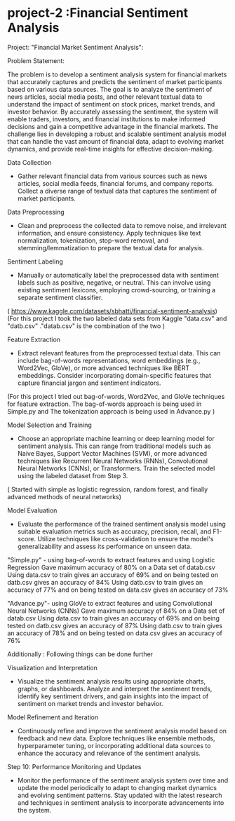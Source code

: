 # project-2 :Financial Sentiment Analysis 

Project:   "Financial Market Sentiment Analysis":


Problem Statement:

The problem is to develop a sentiment analysis system for financial markets that accurately captures and predicts the sentiment of market participants based on various data sources. The goal is to analyze the sentiment of news articles, social media posts, and other relevant textual data to understand the impact of sentiment on stock prices, market trends, and investor behavior. By accurately assessing the sentiment, the system will enable traders, investors, and financial institutions to make informed decisions and gain a competitive advantage in the financial markets. The challenge lies in developing a robust and scalable sentiment analysis model that can handle the vast amount of financial data, adapt to evolving market dynamics, and provide real-time insights for effective decision-making.

 Data Collection
- Gather relevant financial data from various sources such as news articles, social media feeds, financial forums, and company reports. Collect a diverse range of textual data that captures the sentiment of market participants.


 Data Preprocessing
- Clean and preprocess the collected data to remove noise, and irrelevant information, and ensure consistency. Apply techniques like text normalization, tokenization, stop-word removal, and stemming/lemmatization to prepare the textual data for analysis.

 Sentiment Labeling
- Manually or automatically label the preprocessed data with sentiment labels such as positive, negative, or neutral. This can involve using existing sentiment lexicons, employing crowd-sourcing, or training a separate sentiment classifier.

( https://www.kaggle.com/datasets/sbhatti/financial-sentiment-analysis)
(For this project I took the two  labeled  data sets  from Kaggle "data.csv" and "datb.csv" ."datab.csv" is the combination of the two )

 Feature Extraction
- Extract relevant features from the preprocessed textual data. This can include bag-of-words representations, word embeddings (e.g., Word2Vec, GloVe), or more advanced techniques like BERT embeddings. Consider incorporating domain-specific features that capture financial jargon and sentiment indicators.

(For this project I tried out   bag-of-words, Word2Vec, and  GloVe techniques for feature extraction. The bag-of-words approach is being used in Simple.py and The tokenization approach is being used in Advance.py )

 Model Selection and Training
- Choose an appropriate machine learning or deep learning model for sentiment analysis. This can range from traditional models such as Naive Bayes, Support Vector Machines (SVM), or more advanced techniques like Recurrent Neural Networks (RNNs), Convolutional Neural Networks (CNNs), or Transformers. Train the selected model using the labeled dataset from Step 3.

( Started with simple as logistic regression, random forest,  and finally advanced methods of neural networks)

 Model Evaluation
- Evaluate the performance of the trained sentiment analysis model using suitable evaluation metrics such as accuracy, precision, recall, and F1-score. Utilize techniques like cross-validation to ensure the model's generalizability and assess its performance on unseen data.

 "Simple.py" - using bag-of-words to extract features and using Logistic Regression
  Gave maximum accuracy of 80% on a Data set of datab.csv
  Using data.csv to train gives an accuracy of 69% and on being tested on datb.csv gives an 
  accuracy of 84%
  Using datb.csv to train gives an accuracy of 77% and on being tested on data.csv gives an 
  accuracy of 73% 

  
  "Advance.py"- using GloVe to extract features and using Convolutional Neural Networks (CNNs)
  Gave maximum accuracy of 84% on a Data set of datab.csv
  Using data.csv to train gives an accuracy of 69% and on being tested on datb.csv gives an 
  accuracy of 87%
  Using datb.csv to train gives an accuracy of 78% and on being tested on data.csv gives an 
  accuracy of 76%

  

Additionally :
Following things can be done further

Visualization and Interpretation
- Visualize the sentiment analysis results using appropriate charts, graphs, or dashboards. Analyze and interpret the sentiment trends, identify key sentiment drivers, and gain insights into the impact of sentiment on market trends and investor behavior.

Model Refinement and Iteration
- Continuously refine and improve the sentiment analysis model based on feedback and new data. Explore techniques like ensemble methods, hyperparameter tuning, or incorporating additional data sources to enhance the accuracy and relevance of the sentiment analysis.

Step 10: Performance Monitoring and Updates
- Monitor the performance of the sentiment analysis system over time and update the model periodically to adapt to changing market dynamics and evolving sentiment patterns. Stay updated with the latest research and techniques in sentiment analysis to incorporate advancements into the system.







